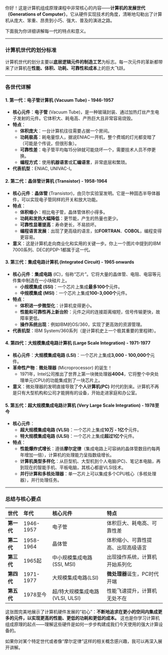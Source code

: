 你好！这是计算机组成原理课程中非常核心的内容——**计算机的发展世代（Generations of Computer）**。它从硬件实现技术的角度，清晰地勾勒出了计算机从庞大、笨重、昂贵到小巧、强大、普及的演进之路。

下面我为你详细讲解每一代的特点和意义。

---

### 计算机世代的划分标准

计算机世代的划分主要以**底层逻辑元件的制造工艺**为标志。每一次元件的革新都带来了计算机在**性能、体积、功耗、可靠性和成本**上的巨大飞跃。

---

### 各世代详解

#### 1. 第一代：电子管计算机 (Vacuum Tube) - **1946-1957**
-   **核心元件**：**电子管** (Vacuum Tube)，是一种玻璃封装、通过加热灯丝产生电子发射的元件。它体积大、耗电高、产热巨大且非常容易烧毁。
-   **特点**：
    -   **体积庞大**：一台计算机往往需要占据一个房间。
    -   **功耗极高**：耗电量惊人，据说ENIAC一开机，整个费城的灯光都变暗了（可能是个传说，但很形象）。
    -   **可靠性差**：电子管平均每15分钟就可能烧坏一个，需要技术人员不停更换。
    -   **编程方式**：使用**机器语言**或**汇编语言**，非常底层和繁琐。
-   **代表机型**：ENIAC, UNIVAC-I。

#### 2. 第二代：晶体管计算机 (Transistor) - **1958-1964**
-   **核心元件**：**晶体管** (Transistor)，由贝尔实验室发明。它是一种固态半导体器件，可以实现电子管同样的开关和放大功能。
-   **特点**：
    -   **体积缩小**：相比电子管，晶体管体积小得多。
    -   **功耗和发热大幅降低**：更节能，产生的热量也更少。
    -   **可靠性显著提高**：寿命更长，不易损坏。
    -   **编程语言发展**：出现了更高级的语言，如**FORTRAN**、**COBOL**，编程变得更容易。
-   **意义**：这是计算机走向商业化和实用的关键一步。你上一个图片中提到的IBM 7000系列、DEC的PDP-1都属于这一代。

#### 3. 第三代：集成电路计算机 (Integrated Circuit) - **1965 onwards**
-   **核心元件**：**集成电路** (IC)，俗称“芯片”。它将大量的晶体管、电阻、电容等元件集中制造在一小块硅片上。
    -   **小规模集成 (SSI)**：一个芯片上集成**最多100个**元件。
    -   **中规模集成 (MSI)**：一个芯片上集成**100-3,000个**元件。
-   **特点**：
    -   **体积进一步微型化**：计算机变得更小。
    -   **性能和可靠性再上新台阶**：元件之间的连接距离缩短，信号传输更快，故障率更低。
    -   **操作系统出现**：例如IBM的OS/360，实现了更高效的资源管理。
-   **代表机型**：IBM System/360系列（是计算机史上一个极其重要的里程碑）。

#### 4. 第四代：大规模集成电路计算机 (Large Scale Integration) - **1971-1977**
-   **核心元件**：**大规模集成电路 (LSI)**：一个芯片上集成**3,000 - 100,000个**元件。
-   **革命性产物**：**微处理器** (Microprocessor) 的诞生！
    -   1971年，Intel公司推出了世界上第一块微处理器**4004**，它将整个中央处理单元(CPU)的功能集成到了一块芯片上。
-   **意义**：微处理器的发明直接导致了**个人计算机(PC)** 时代的到来。计算机不再是只有大型机构和公司才能拥有的设备，开始走进家庭和办公室。

#### 5. 第五代：超大规模集成电路计算机 (Very Large Scale Integration) - **1978至今**
-   **核心元件**：
    -   **超大规模集成电路 (VLSI)**：一个芯片上集成**10万 - 1亿个**元件。
    -   **特大规模集成电路 (ULSI)**：一个芯片上集成**超过1亿个**元件。
-   **特点**：
    -   **性能爆炸式增长**：遵循**摩尔定律**（集成电路上可容纳的晶体管数目约每两年增加一倍），计算机的处理能力呈指数级增长。
    -   **计算机类型多样化**：从巨型机、大型机到个人电脑(PC)、笔记本电脑，再到现在的智能手机、平板电脑，其核心都是VLSI技术。
    -   **并行计算和多核处理器**：单一芯片上可以集成多个CPU核心（多核处理器），并行处理任务。

---

### 总结与核心要点

| 世代 | 年代 | 核心元件 | 特点 |
| :--- | :--- | :--- | :--- |
| **第一代** | 1946-1957 | 电子管 | 体积巨大、耗电高、可靠性差 |
| **第二代** | 1958-1964 | 晶体管 | 体积缩小、可靠性提高、出现高级语言 |
| **第三代** | 1965起 | 中小规模集成电路(SSI, MSI) | 出现操作系统，计算机开始系列化 |
| **第四代** | 1971-1977 | 大规模集成电路(LSI) | **微处理器**诞生，PC时代开端 |
| **第五代** | 1978至今 | 超/特大规模集成电路(VLSI, ULSI) | 性能飞速提升，计算机无处不在 |

这张图完美地展示了计算机硬件发展的“初心”：**不断地追求在更小的空间内集成更多的元件，以实现更高的性能、更低的功耗和更低的成本。** 这也是你学习计算机组成原理的起点——理解这些硬件是如何一步步构建成我们今天使用的强大计算设备的。

如果你对某个特定世代或者像“摩尔定律”这样的相关概念感兴趣，我可以再深入展开讲解。